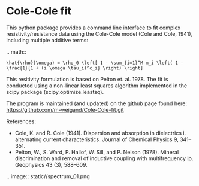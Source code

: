Cole-Cole fit
=============

This python package provides a command line interface to fit complex
resistivity/resistance data using the Cole-Cole model (Cole and Cole, 1941),
including multiple additive terms:

.. math::

    \hat{\rho}(\omega) = \rho_0 \left[ 1 - \sum_{i=1}^M m_i \left( 1 -
    \frac{1}{1 + (i \omega \tau_i)^c_i} \right) \right]

This resitivity formulation is based on Pelton et. al. 1978. The fit is
conducted using a non-linear least squares algorithm implemented in the scipy
package (scipy.optimize.leastsq).

The program is maintained (and updated) on the github page found here:
https://github.com/m-weigand/Cole-Cole-fit.git

References:

* Cole, K. and R. Cole (1941). Dispersion and absorption in dielectrics i.
  alternating current characteristics. Journal of Chemical Physics 9, 341–351.
* Pelton, W., S. Ward, P. Hallof, W. Sill, and P. Nelson (1978). Mineral
  discrimination and removal of inductive coupling with multifrequency ip.
  Geophysics 43 (3), 588–609.

.. image:: static//spectrum_01.png

